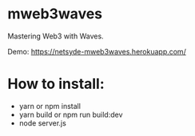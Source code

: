 # mweb3waves
Mastering Web3 with Waves.

Demo: https://netsyde-mweb3waves.herokuapp.com/

# How to install:
* yarn or npm install
* yarn build or npm run build:dev
* node server.js
